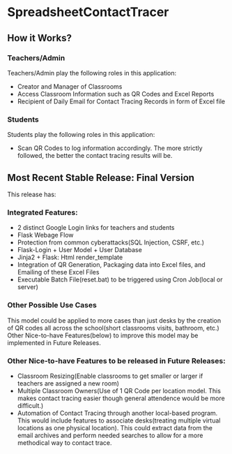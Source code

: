 # SpreadsheetContactTracer

## How it Works?
### Teachers/Admin
Teachers/Admin play the following roles in this application:
* Creator and Manager of Classrooms
* Access Classroom Information such as QR Codes and Excel Reports
* Recipient of Daily Email for Contact Tracing Records in form of Excel file

### Students
Students play the following roles in this application:
* Scan QR Codes to log information accordingly. The more strictly followed, the better the contact tracing results will be.

## Most Recent Stable Release: Final Version
This release has:

### Integrated Features:
* 2 distinct Google Login links for teachers and students
* Flask Webage Flow
* Protection from common cyberattacks(SQL Injection, CSRF, etc.) 
* Flask-Login + User Model + User Database
* Jinja2 + Flask: Html render_template
* Integration of QR Generation, Packaging data into Excel files, and Emailing of these Excel Files
* Executable Batch File(reset.bat) to be triggered using Cron Job(local or server)

### Other Possible Use Cases
This model could be applied to more cases than just desks by the creation of QR codes all across the school(short classrooms visits, bathroom, etc.) Other Nice-to-have Features(below) to improve this model may be implemented in Future Releases.

### Other Nice-to-have Features to be released in Future Releases:
* Classroom Resizing(Enable classrooms to get smaller or larger if teachers are assigned a new room)
* Multiple Classroom Owners(Use of 1 QR Code per location model. This makes contact tracing easier though general attendence would be more difficult.)
* Automation of Contact Tracing through another local-based program. This would include features to associate desks(treating multiple virtual locations as one physical location). This could extract data from the email archives and perform needed searches to allow for a more methodical way to contact trace.
